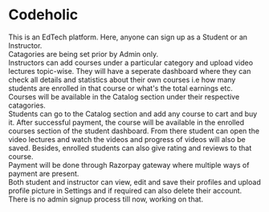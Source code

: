 # Codeholic
This is an EdTech platform. Here, anyone can sign up as a Student or an Instructor.</br>
Catagories are being set prior by Admin only.</br>
Instructors can add courses under a particular category and upload video lectures topic-wise. They will have a seperate dashboard where they can check all details and statistics about their own courses i.e how many students are enrolled in that course or what's the total earnings etc.</br>
Courses will be available in the Catalog section under their respective catagories.</br>
Students can go to the Catalog section and add any course to cart and buy it. After successful payment, the course will be available in the enrolled courses section of the student dashboard. From there student can open the video lectures and watch the videos and progress of videos will also be saved. Besides, enrolled students can also give rating and reviews to that course.</br>
Payment will be done through Razorpay gateway where multiple ways of payment are present.</br>
Both student and instructor can view, edit and save their profiles and upload profile picture in Settings and if required can also delete their account.</br>
There is no admin signup process till now, working on that.</br>
